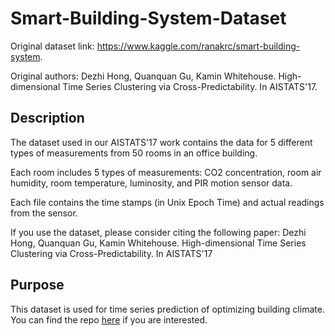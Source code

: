 # Smart-Building-System-Dataset
Original dataset link: https://www.kaggle.com/ranakrc/smart-building-system. 

Original authors: Dezhi Hong, Quanquan Gu, Kamin Whitehouse. High-dimensional Time Series Clustering via Cross-Predictability. In AISTATS'17.

## Description
The dataset used in our AISTATS'17 work contains the data for 5 different types of measurements from 50 rooms in an office building.

Each room includes 5 types of measurements: CO2 concentration, room air humidity, room temperature, luminosity, and PIR motion sensor data.

Each file contains the time stamps (in Unix Epoch Time) and actual readings from the sensor.

If you use the dataset, please consider citing the following paper:
		Dezhi Hong, Quanquan Gu, Kamin Whitehouse.
		High-dimensional Time Series Clustering via Cross-Predictability.
		In AISTATS'17


## Purpose
This dataset is used for time series prediction of optimizing building climate. You can find the repo [here](https://github.com/AvansETI/SmartGridAI) if you are interested.